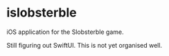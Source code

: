 # islobsterble
iOS application for the Slobsterble game.

Still figuring out SwiftUI. This is not yet organised well.
